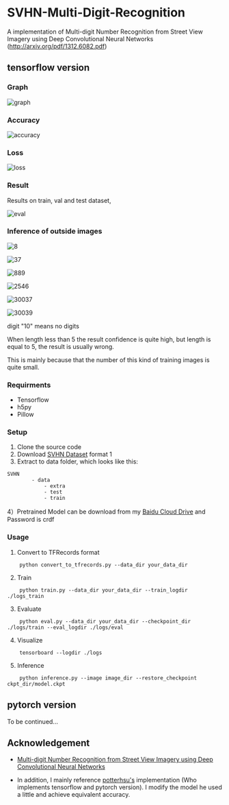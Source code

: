 # SVHN-Multi-Digit-Recognition
A implementation of Multi-digit Number Recognition from Street View Imagery using Deep Convolutional Neural Networks (http://arxiv.org/pdf/1312.6082.pdf)


## tensorflow version

### Graph
![graph](images/svhn_tf_graph.png)

### Accuracy
![accuracy](images/svhn_tf_accuracy.png)

### Loss
![loss](images/svhn_tf_loss.png)

### Result

Results on train, val and test dataset,

![eval](images/svhn_tf_eval.png)


### Inference of outside images

![8](images/res_8.png)

![37](images/res_37.png)

![889](images/res_889.png)

![2546](images/res_2546.png)

![30037](images/res_30037.png)

![30039](images/res_30039.png)

digit "10" means no digits

When length less than 5 the result confidence is quite high, but length is equal to 5, the result is usually wrong.

This is mainly because that the number of this kind of training images is quite small.

### Requirments

* Tensorflow 
* h5py
* Pillow

### Setup

1) Clone the source code
2) Download [SVHN Dataset](http://ufldl.stanford.edu/housenumbers/) format 1
3) Extract to data folder, which looks like this:

```
SVHN
        - data
            - extra
            - test
            - train
```

4）Pretrained Model can be download from my [Baidu Cloud Drive](https://pan.baidu.com/s/1miR8j4s) and  Password is crdf

### Usage

1) Convert to TFRecords format
```
    python convert_to_tfrecords.py --data_dir your_data_dir
```

2) Train
```
    python train.py --data_dir your_data_dir --train_logdir ./logs_train
```

3) Evaluate
```
    python eval.py --data_dir your_data_dir --checkpoint_dir ./logs/train --eval_logdir ./logs/eval
```

4) Visualize
```
    tensorboard --logdir ./logs
```

5) Inference
```
    python inference.py --image image_dir --restore_checkpoint ckpt_dir/model.ckpt
```


## pytorch version

To be continued...

## Acknowledgement

* [Multi-digit Number Recognition from Street View Imagery using Deep Convolutional Neural Networks](https://arxiv.org/pdf/1312.6082.pdf)

* In addition, I mainly reference [potterhsu's](https://github.com/potterhsu) implementation (Who implements tensorflow and pytorch version). I modify the model he used a little and achieve equivalent accuracy.